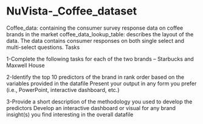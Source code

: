 # NuVista-_Coffee_dataset
Coffee_data: containing the consumer survey response data on coffee brands in the market coffee_data_lookup_table: describes the layout of the data. 
The data contains consumer responses on both single select and multi-select questions. 
Tasks


1-Complete the following tasks for each of the two brands  – Starbucks and Maxwell House  


2-Identify the top 10 predictors of the brand in rank order based on the variables provided in the datafile Present your output in any form you prefer (i.e., PowerPoint, interactive dashboard, etc.) 


3-Provide a short description of the methodology you used to develop the predictors Develop an interactive dashboard or visual for any brand insight(s) you find interesting in the overall datafile  
